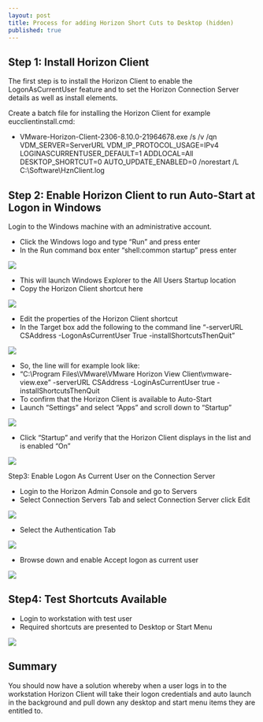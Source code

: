 ```yaml
---
layout: post
title: Process for adding Horizon Short Cuts to Desktop (hidden)
published: true
---
```

## Step 1: Install Horizon Client 
The first step is to install the Horizon Client to enable the LogonAsCurrentUser feature and to set the Horizon Connection Server details as well as install elements.

Create a batch file for installing the Horizon Client for example eucclientinstall.cmd: 
- VMware-Horizon-Client-2306-8.10.0-21964678.exe /s /v /qn VDM_SERVER=ServerURL VDM_IP_PROTOCOL_USAGE=IPv4 LOGINASCURRENTUSER_DEFAULT=1 ADDLOCAL=All DESKTOP_SHORTCUT=0 AUTO_UPDATE_ENABLED=0 /norestart /L C:\Software\HznClient.log


## Step 2: Enable Horizon Client to run Auto-Start at Logon in Windows 
Login to the Windows machine with an administrative account.
- Click the Windows logo and type “Run” and press enter
- In the Run command box enter “shell:common startup” press enter

<img src="{{ site.baseurl }}/images/horizon-client/run.png">

- This will launch Windows Explorer to the All Users Startup location
- Copy the Horizon Client shortcut here

<img src="{{ site.baseurl }}/images/horizon-client/startup.png">

- Edit the properties of the Horizon Client shortcut  
- In the Target box add the following to the command line “-serverURL CSAddress -LogonAsCurrentUser True -installShortcutsThenQuit”

<img src="{{ site.baseurl }}/images/horizon-client/client-properties.png">

- So, the line will for example look like:  
- “C:\Program Files\VMware\VMware Horizon View Client\vmware-view.exe” -serverURL CSAddress -LoginAsCurrentUser true -installShortcutsThenQuit
- To confirm that the Horizon Client is available to Auto-Start
- Launch “Settings” and select “Apps” and scroll down to “Startup”

<img src="{{ site.baseurl }}/images/horizon-client/apps-startup.png">

- Click “Startup” and verify that the Horizon Client displays in the list and is enabled “On” 
<img src="{{ site.baseurl }}/images/horizon-client/apps-startup2.png">

Step3: Enable Logon As Current User on the Connection Server

- Login to the Horizon Admin Console and go to Servers 
- Select Connection Servers Tab and select Connection Server click Edit

<img src="{{ site.baseurl }}/images/horizon-client/server-properties.png">

- Select the Authentication Tab
 
<img src="{{ site.baseurl }}/images/horizon-client/server-auth.png">

- Browse down and enable Accept logon as current user

<img src="{{ site.baseurl }}/images/horizon-client/server-currentuser.png">

## Step4: Test Shortcuts Available  
- Login to workstation with test user  
- Required shortcuts are presented to Desktop or Start Menu

<img src="{{ site.baseurl }}/images/horizon-client/desktop.png">

## Summary  
You should now have a solution whereby when a user logs in to the workstation Horizon Client will take their logon credentials and auto launch in the background and pull down any desktop and start menu items they are entitled to.
